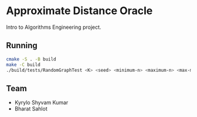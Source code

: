# Approximate Distance Oracle

Intro to Algorithms Engineering project.

## Running

```bash
cmake -S . -B build
make -C build
./build/tests/RandomGraphTest <K> <seed> <minimum-n> <maximum-n> <max-m> <min-dist> <max-dist>
```

## Team

- Kyrylo Shyvam Kumar
- Bharat Sahlot
